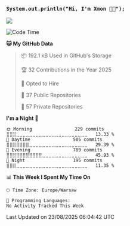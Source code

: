 <h3> <code>System.out.println("Hi, I'm Xmon 👋🏻");</code></h3>
<img src="https://komarev.com/ghpvc/?username=xmonpl"> </img>

<!--START_SECTION:waka-->
![Code Time](http://img.shields.io/badge/Code%20Time-651%20hrs%2038%20mins-blue)

**🐱 My GitHub Data** 

> 📦 192.1 kB Used in GitHub's Storage 
 > 
> 🏆 32 Contributions in the Year 2025
 > 
> 💼 Opted to Hire
 > 
> 📜 37 Public Repositories 
 > 
> 🔑 57 Private Repositories 
 > 
**I'm a Night 🦉** 

```text
🌞 Morning                229 commits         ⣿⣿⣿⣀⣀⣀⣀⣀⣀⣀⣀⣀⣀⣀⣀⣀⣀⣀⣀⣀⣀⣀⣀⣀⣀   13.33 % 
🌆 Daytime                505 commits         ⣿⣿⣿⣿⣿⣿⣿⣀⣀⣀⣀⣀⣀⣀⣀⣀⣀⣀⣀⣀⣀⣀⣀⣀⣀   29.39 % 
🌃 Evening                789 commits         ⣿⣿⣿⣿⣿⣿⣿⣿⣿⣿⣿⣀⣀⣀⣀⣀⣀⣀⣀⣀⣀⣀⣀⣀⣀   45.93 % 
🌙 Night                  195 commits         ⣿⣿⣿⣀⣀⣀⣀⣀⣀⣀⣀⣀⣀⣀⣀⣀⣀⣀⣀⣀⣀⣀⣀⣀⣀   11.35 % 
```


📊 **This Week I Spent My Time On** 

```text
🕑︎ Time Zone: Europe/Warsaw

💬 Programming Languages: 
No Activity Tracked This Week
```


 Last Updated on 23/08/2025 06:04:42 UTC
<!--END_SECTION:waka-->

